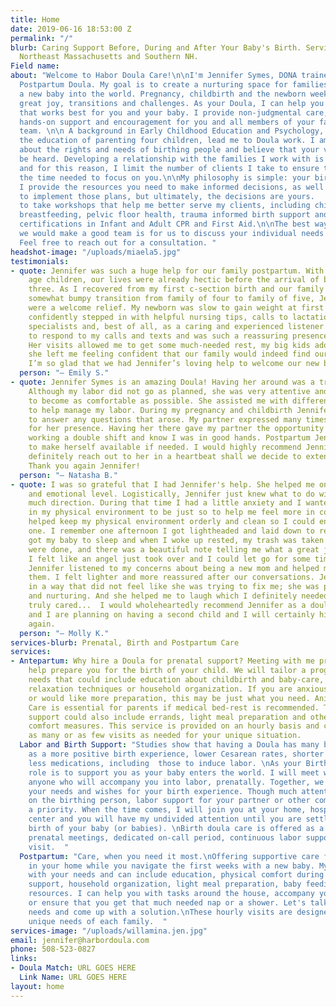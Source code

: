 ```yaml
---
title: Home
date: 2019-06-16 18:53:00 Z
permalink: "/"
blurb: Caring Support Before, During and After Your Baby's Birth. Serving Boston,
  Northeast Massachusetts and Southern NH.
Field name: 
about: "Welcome to Habor Doula Care!\n\nI'm Jennifer Symes, DONA trained Birth and
  Postpartum Doula. My goal is to create a nurturing space for families as they bring
  a new baby into the world. Pregnancy, childbirth and the newborn weeks come with
  great joy, transitions and challenges. As your Doula, I can help you find the path
  that works best for you and your baby. I provide non-judgmental care, education,
  hands-on support and encouragement for you and all members of your family and birth
  team. \n\n A background in Early Childhood Education and Psychology, as well as
  the education of parenting four children, lead me to Doula work. I am passionate
  about the rights and needs of birthing people and believe that your voice should
  be heard. Developing a relationship with the families I work with is so important
  and for this reason, I limit the number of clients I take to ensure that I have
  the time needed to focus on you.\n\nMy philosophy is simple: your birth, your choices.
  I provide the resources you need to make informed decisions, as well as the tools
  to implement those plans, but ultimately, the decisions are yours.   \n\nI continue
  to take workshops that help me better serve my clients, including childbirth education,
  breastfeeding, pelvic floor health, trauma informed birth support and I hold current
  certifications in Infant and Adult CPR and First Aid.\n\nThe best way to know if
  we would make a good team is for us to discuss your individual needs and wishes.
  Feel free to reach out for a consultation. "
headshot-image: "/uploads/miaela5.jpg"
testimonials:
- quote: Jennifer was such a huge help for our family postpartum. With two school
    age children, our lives were already hectic before the arrival of baby number
    three. As I recovered from my first c-section birth and our family navigated the
    somewhat bumpy transition from family of four to family of five, Jennifer’s visits
    were a welcome relief. My newborn was slow to gain weight at first and Jennifer
    confidently stepped in with helpful nursing tips, calls to lactation and other
    specialists and, best of all, as a caring and experienced listener. She was quick
    to respond to my calls and texts and was such a reassuring presence in our home.
    Her visits allowed me to get some much-needed rest, my big kids adore her, and
    she left me feeling confident that our family would indeed find our new normal.
    I’m so glad that we had Jennifer’s loving help to welcome our new baby!
  person: "— Emily S."
- quote: Jennifer Symes is an amazing Doula! Having her around was a tremendous help.
    Although my labor did not go as planned, she was very attentive and helped me
    to become as comfortable as possible. She assisted me with different techniques
    to help manage my labor. During my pregnancy and childbirth Jennifer was available
    to answer any questions that arose. My partner expressed many times being grateful
    for her presence. Having her there gave my partner the opportunity to rest after
    working a double shift and know I was in good hands. Postpartum Jennifer continues
    to make herself available if needed. I would highly recommend Jennifer and would
    definitely reach out to her in a heartbeat shall we decide to extend our family.
    Thank you again Jennifer!
  person: "— Natasha B."
- quote: I was so grateful that I had Jennifer's help. She helped me on a pragmatic
    and emotional level. Logistically, Jennifer just knew what to do without needing
    much direction. During that time I had a little anxiety and I wanted everything
    in my physical environment to be just so to help me feel more in control... Jennifer
    helped keep my physical environment orderly and clean so I could enjoy my little
    one. I remember one afternoon I got lightheaded and laid down to rest. Jennifer
    got my baby to sleep and when I woke up rested, my trash was taken out, my dishes
    were done, and there was a beautiful note telling me what a great job I was doing.
    I felt like an angel just took over and I could let go for some time. Emotionally,
    Jennifer listened to my concerns about being a new mom and helped me to process
    them. I felt lighter and more reassured after our conversations. Jennifer listened
    in a way that did not feel like she was trying to fix me; she was present, accepting,
    and nurturing. And she helped me to laugh which I definitely needed. Jennifer
    truly cared...  I would wholeheartedly recommend Jennifer as a doula. My husband
    and I are planning on having a second child and I will certainly hire Jennifer
    again.
  person: "— Molly K."
services-blurb: Prenatal, Birth and Postpartum Care
services:
- Antepartum: Why hire a Doula for prenatal support? Meeting with me prenatally can
    help prepare you for the birth of your child. We will tailor a program to your
    needs that could include education about childbirth and baby-care, emotional readiness,
    relaxation techniques or household organization. If you are anxious about labor
    or would like more preparation, this may be just what you need. Anitpartum Doula
    Care is essential for parents if medical bed-rest is recommended. This type of
    support could also include errands, light meal preparation and other physical
    comfort measures. This service is provided on an hourly basis and can include
    as many or as few visits as needed for your unique situation.
  Labor and Birth Support: "Studies show that having a Doula has many benefits, such
    as a more positive birth experience, lower Cesarean rates, shorter labors and
    less medications, including  those to induce labor. \nAs your Birth Doula, my
    role is to support you as your baby enters the world. I will meet with you, and
    anyone who will accompany you into labor, prenatally. Together, we will explore
    your needs and wishes for your birth experience. Though much attention is focused
    on the birthing person, labor support for your partner or other companion is also
    a priority. When the time comes, I will join you at your home, hospital or birth
    center and you will have my undivided attention until you are settled after the
    birth of your baby (or babies). \nBirth doula care is offered as a package including
    prenatal meetings, dedicated on-call period, continuous labor support and a postpartum
    visit.  "
  Postpartum: "Care, when you need it most.\nOffering supportive care for new parents
    in your home while you navigate the first weeks with a new baby. My role varies
    with your needs and can include education, physical comfort during recovery, emotional
    support, household organization, light meal preparation, baby feeding and newborn
    resources. I can help you with tasks around the house, accompany you to an appointment
    or ensure that you get that much needed nap or a shower. Let's talk about your
    needs and come up with a solution.\nThese hourly visits are designed to meet the
    unique needs of each family.  "
services-image: "/uploads/willamina.jen.jpg"
email: jennifer@harbordoula.com
phone: 508-523-0827
links:
- Doula Match: URL GOES HERE
  Link Name: URL GOES HERE
layout: home
---
```


